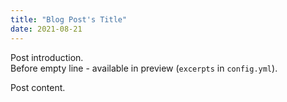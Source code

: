 ```yaml
---
title: "Blog Post's Title"
date: 2021-08-21
---
```


Post introduction.  
Before empty line - available in preview (`excerpts` in `config.yml`).  

Post content.  

